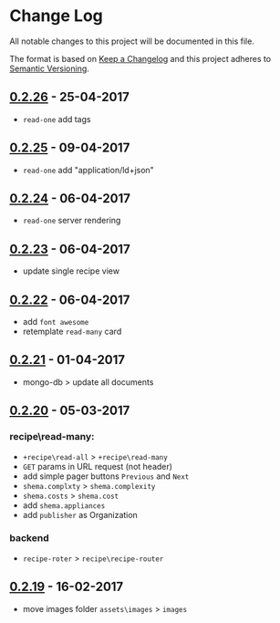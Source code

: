 # Change Log
All notable changes to this project will be documented in this file.

The format is based on [Keep a Changelog](http://keepachangelog.com/)
and this project adheres to [Semantic Versioning](http://semver.org/).

## [0.2.26](asdf) - 25-04-2017
  - `read-one` add <meta> tags

## [0.2.25](asdf) - 09-04-2017
  - `read-one` add "application/ld+json"

## [0.2.24](asdf) - 06-04-2017
  - `read-one` server rendering

## [0.2.23](asdf) - 06-04-2017
  - update single recipe view

## [0.2.22](asdf) - 06-04-2017
 - add `font awesome`
 - retemplate `read-many` card

## [0.2.21](asdf) - 01-04-2017
 - mongo-db > update all documents

## [0.2.20](asdf) - 05-03-2017
### recipe\read-many:
  - `+recipe\read-all` > `+recipe\read-many`
  - `GET` params in URL request (not header)
  - add simple pager buttons `Previous` and `Next`
  - `shema.complxty` > `shema.complexity`
  - `shema.costs`    > `shema.cost`
  - add `shema.appliances`
  - add `publisher` as Organization
### backend
  - `recipe-roter` > `recipe\recipe-router` 

## [0.2.19](asdf) - 16-02-2017
 - move images folder `assets\images` > `images`
